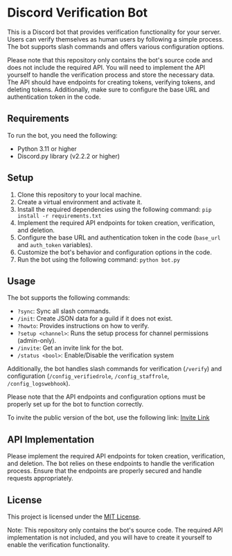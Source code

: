 # Discord Verification Bot

This is a Discord bot that provides verification functionality for your server. Users can verify themselves as human users by following a simple process. The bot supports slash commands and offers various configuration options.

Please note that this repository only contains the bot's source code and does not include the required API. You will need to implement the API yourself to handle the verification process and store the necessary data. The API should have endpoints for creating tokens, verifying tokens, and deleting tokens. Additionally, make sure to configure the base URL and authentication token in the code.

## Requirements
To run the bot, you need the following:

- Python 3.11 or higher
- Discord.py library (v2.2.2 or higher)

## Setup
1. Clone this repository to your local machine.
2. Create a virtual environment and activate it.
3. Install the required dependencies using the following command:
```pip install -r requirements.txt```
4. Implement the required API endpoints for token creation, verification, and deletion.
5. Configure the base URL and authentication token in the code (`base_url` and `auth_token` variables).
6. Customize the bot's behavior and configuration options in the code.
7. Run the bot using the following command:
```python bot.py```

## Usage
The bot supports the following commands:

- `?sync`: Sync all slash commands.
- `/init`: Create JSON data for a guild if it does not exist.
- `?howto`: Provides instructions on how to verify.
- `?setup <channel>`: Runs the setup process for channel permissions (admin-only).
- `/invite`: Get an invite link for the bot.
- `/status <bool>`: Enable/Disable the verification system

Additionally, the bot handles slash commands for verification (`/verify`) and configuration (`/config_verifiedrole`, `/config_staffrole`, `/config_logswebhook`).

Please note that the API endpoints and configuration options must be properly set up for the bot to function correctly.

To invite the public version of the bot, use the following link: [Invite Link](https://discord.com/oauth2/authorize?client_id=1100503947992637561&permissions=532844899560&redirect_uri=https%3A%2F%2Fapi.jinxz.dev%2Fdiscord%2Fthanks&response_type=code&scope=identify%20bot%20applications.commands)


## API Implementation
Please implement the required API endpoints for token creation, verification, and deletion. The bot relies on these endpoints to handle the verification process. Ensure that the endpoints are properly secured and handle requests appropriately.

## License
This project is licensed under the [MIT License](https://opensource.org/licenses/MIT).

Note: This repository only contains the bot's source code. The required API implementation is not included, and you will have to create it yourself to enable the verification functionality.
